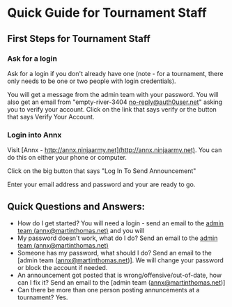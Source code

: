 # Quick Guide for Tournament Staff

## First Steps for Tournament Staff

### Ask for a login
Ask for a login if you don't already have one (note - for a tournament, there only needs to be one or two people 
with login credentials).

You will get a message from the admin team with your password.
You will also get an email from "empty-river-3404 <no-reply@auth0user.net>" asking you to verify your account.  Click on the link that says verify or the button that says Verify Your Account.
### Login into Annx
Visit [Annx - http://annx.ninjaarmy.net](http://annx.ninjaarmy.net). You can do this on either your phone or computer.

Click on the big button that says "Log In To Send Announcement"

Enter your email address and password and your are ready to go.

## Quick Questions and Answers:
- How do I get started? You will need a login - send an email to the [admin team (annx@martinthomas.net)](mailto:annx@martinthomas.net) and you will 
- My password doesn't work, what do I do? Send an email to the [admin team (annx@martinthomas.net)](mailto:annx@martinthomas.net)
- Someone has my password, what should I do? Send an email to the [admin team (annx@martinthomas.net)].  We will change your password or block the account if needed.
- An announcement got posted that is wrong/offensive/out-of-date, how can I fix it? Send an email to the [admin team (annx@martinthomas.net)]
- Can there be more than one person posting annuncements at a tournament? Yes.